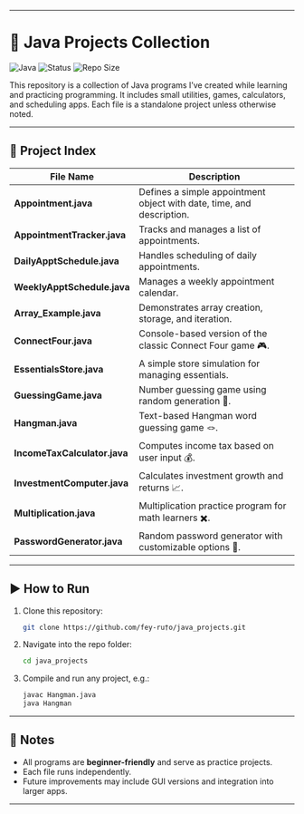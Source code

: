 
---

# 🌟 Java Projects Collection

![Java](https://img.shields.io/badge/Language-Java-orange?logo=java)
![Status](https://img.shields.io/badge/Status-Learning%20%26%20Practice-brightgreen)
![Repo Size](https://img.shields.io/github/repo-size/your-username/your-repo-name)

This repository is a collection of Java programs I’ve created while learning and practicing programming. It includes small utilities, games, calculators, and scheduling apps. Each file is a standalone project unless otherwise noted.

---

## 📂 Project Index

| File Name                    | Description                                                           |
| ---------------------------- | --------------------------------------------------------------------- |
| **Appointment.java**         | Defines a simple appointment object with date, time, and description. |
| **AppointmentTracker.java**  | Tracks and manages a list of appointments.                            |
| **DailyApptSchedule.java**   | Handles scheduling of daily appointments.                             |
| **WeeklyApptSchedule.java**  | Manages a weekly appointment calendar.                                |
| **Array\_Example.java**      | Demonstrates array creation, storage, and iteration.                  |
| **ConnectFour.java**         | Console-based version of the classic Connect Four game 🎮.            |
| **EssentialsStore.java**     | A simple store simulation for managing essentials.                    |
| **GuessingGame.java**        | Number guessing game using random generation 🎲.                      |
| **Hangman.java**             | Text-based Hangman word guessing game 🪢.                             |
| **IncomeTaxCalculator.java** | Computes income tax based on user input 💰.                           |
| **InvestmentComputer.java**  | Calculates investment growth and returns 📈.                          |
| **Multiplication.java**      | Multiplication practice program for math learners ✖️.                 |
| **PasswordGenerator.java**   | Random password generator with customizable options 🔐.               |
---

## ▶️ How to Run

1. Clone this repository:

   ```bash
   git clone https://github.com/fey-ru†o/java_projects.git
   ```

2. Navigate into the repo folder:

   ```bash
   cd java_projects
   ```

3. Compile and run any project, e.g.:

   ```bash
   javac Hangman.java
   java Hangman
   ```

---

## 📝 Notes

* All programs are **beginner-friendly** and serve as practice projects.
* Each file runs independently.
* Future improvements may include GUI versions and integration into larger apps.

---
